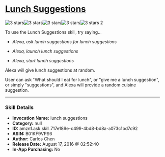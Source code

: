 # [Lunch Suggestions](http://alexa.amazon.com/#skills/amzn1.ask.skill.717e189e-c499-4bd8-bd8a-a073c1bd7c92)
![3 stars](../../images/ic_star_black_18dp_1x.png)![3 stars](../../images/ic_star_black_18dp_1x.png)![3 stars](../../images/ic_star_black_18dp_1x.png)![3 stars](../../images/ic_star_border_black_18dp_1x.png)![3 stars](../../images/ic_star_border_black_18dp_1x.png) 2

To use the Lunch Suggestions skill, try saying...

* *Alexa, ask lunch suggestions for lunch suggestions*

* *Alexa, launch lunch suggestions*

* *Alexa, start lunch suggestions*

Alexa will give lunch suggestions at random.

User can ask "What should I eat for lunch", or "give me a lunch suggestion", or simply "suggestions", and Alexa will provide a random cuisine suggestion.

***

### Skill Details

* **Invocation Name:** lunch suggestions
* **Category:** null
* **ID:** amzn1.ask.skill.717e189e-c499-4bd8-bd8a-a073c1bd7c92
* **ASIN:** B01KF9VPS6
* **Author:** Carlos Chen
* **Release Date:** August 17, 2016 @ 02:52:40
* **In-App Purchasing:** No
